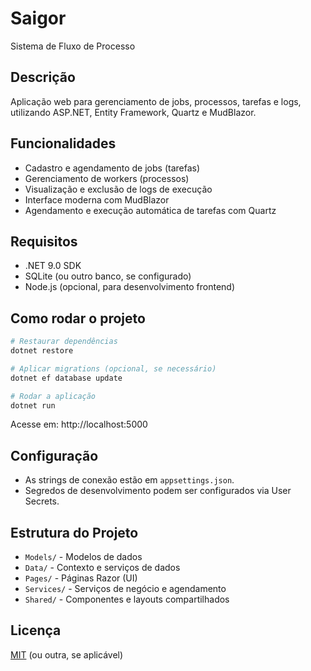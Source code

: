 # Saigor

Sistema de Fluxo de Processo

## Descrição

Aplicação web para gerenciamento de jobs, processos, tarefas e logs, utilizando ASP.NET, Entity Framework, Quartz e MudBlazor.

## Funcionalidades

- Cadastro e agendamento de jobs (tarefas)
- Gerenciamento de workers (processos)
- Visualização e exclusão de logs de execução
- Interface moderna com MudBlazor
- Agendamento e execução automática de tarefas com Quartz

## Requisitos

- .NET 9.0 SDK
- SQLite (ou outro banco, se configurado)
- Node.js (opcional, para desenvolvimento frontend)

## Como rodar o projeto

```bash
# Restaurar dependências
dotnet restore

# Aplicar migrations (opcional, se necessário)
dotnet ef database update

# Rodar a aplicação
dotnet run
```

Acesse em: http://localhost:5000

## Configuração

- As strings de conexão estão em `appsettings.json`.
- Segredos de desenvolvimento podem ser configurados via User Secrets.

## Estrutura do Projeto

- `Models/` - Modelos de dados
- `Data/` - Contexto e serviços de dados
- `Pages/` - Páginas Razor (UI)
- `Services/` - Serviços de negócio e agendamento
- `Shared/` - Componentes e layouts compartilhados

## Licença

[MIT](LICENSE) (ou outra, se aplicável)
